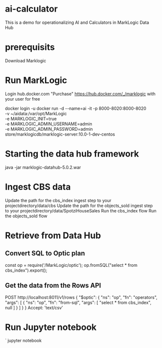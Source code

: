 # ai-calculator
This is a demo for operationalizing AI and Calculators in MarkLogic Data Hub

# prerequisits 
Download Marklogic 

# Run MarkLogic
Login hub.docker.com
"Purchase" https://hub.docker.com/_/marklogic with your user for free

docker login -u <username>
docker run -d --name=ai -it -p 8000-8020:8000-8020 \
     -v ~/aidata:/var/opt/MarkLogic \
     -e MARKLOGIC_INIT=true \
     -e MARKLOGIC_ADMIN_USERNAME=admin \
     -e MARKLOGIC_ADMIN_PASSWORD=admin \
     store/marklogicdb/marklogic-server:10.0-1-dev-centos

# Starting the data hub framework
java -jar marklogic-datahub-5.0.2.war

# Ingest CBS data
Update the path for the cbs_index ingest step to your projectdirectory/data/cbs
Update the path for the objects_sold ingest step to your projectdirectory/data/SpotziHouseSales
Run the cbs_index flow
Run the objects_sold flow

# Retrieve from Data Hub
## Convert SQL to Optic plan
const op = require('/MarkLogic/optic');
op.fromSQL("select * from cbs_index").export();
## Get the data from the Rows API
POST http://localhost:8011/v1/rows
{
"$optic": {
"ns": "op", 
"fn": "operators", 
"args": [
{
"ns": "op", 
"fn": "from-sql", 
"args": [
"select * from cbs_index", 
null
]
}
]
}
}
Accept: 'text/csv'

# Run Jupyter notebook
` jupyter notebook